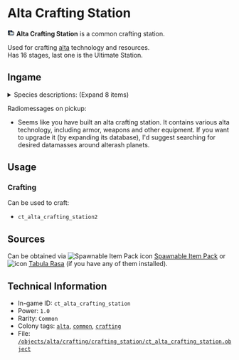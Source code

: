 # Alta Crafting Station

<img src="https://raw.githubusercontent.com/Ceterai/Enternia/main/objects/alta/crafting/crafting_station/icon1.png" alt="Alta Crafting Station icon" loading="lazy" height="16px" width="auto" /> **Alta Crafting Station** is a common crafting station.

Used for crafting [alta](https://ceterai.github.io/MyEnternia/Wiki/Tags/Alta) technology and resources.  
Has 16 stages, last one is the Ultimate Station.

## Ingame

<details markdown="1"><summary>Species descriptions: (Expand 8 items)</summary>

- Alta: This station allows to craft useful equipment using encoded blueprints from various datamasses.
- Apex: A workbench, presumably for general works with titanium and crystal matters.
- Avian: A crafting bench made of titanium.
- Floran: Floran putsss a crystal in - getsss a shiny out.
- Glitch: Impressed. Simple yet functional, contains unusual instruments.
- Human: A crafting table out of a titanium. Do you need to have another workbench just to create this one?
- Hylotl: The simplicity of its design compliments the simplicity of its functionality.
- Novakid: Basic lookin' bench.

</details>

Radiomessages on pickup:

- Seems like you have built an alta crafting station. It contains various alta technology, including armor, weapons and other equipment. If you want to upgrade it (by expanding its database), I'd suggest searching for desired datamasses around alterash planets.

## Usage

### Crafting

Can be used to craft:

- `ct_alta_crafting_station2`

## Sources

Can be obtained via <img src="https://raw.githubusercontent.com/Silverfeelin/Starbound-SpawnableItemPack/master/interface/sip/iconSmall.png" alt="Spawnable Item Pack icon" width="18" height="14"/> [Spawnable Item Pack](https://steamcommunity.com/sharedfiles/filedetails/?id=733665104) or <img src="https://steamuserimages-a.akamaihd.net/ugc/263843960696222713/3EC9A7C005541F7D577EBCB8C5736B4EFC9973D6/" alt="icon" width="8" height="12"/> [Tabula Rasa](https://community.playstarbound.com/resources/the-tabula-rasa.3222/) (if you have any of them installed).

## Technical Information

- In-game ID: `ct_alta_crafting_station`
- Power: `1.0`
- Rarity: `Common`
- Colony tags: [`alta`](https://ceterai.github.io/MyEnternia/Wiki/Tags/Alta), [`common`](https://ceterai.github.io/MyEnternia/Wiki/Tags/Common), [`crafting`](https://ceterai.github.io/MyEnternia/Wiki/Tags/Crafting)
- File: [`/objects/alta/crafting/crafting_station/ct_alta_crafting_station.object`](https://github.com/Ceterai/Enternia/blob/main/objects/alta/crafting/crafting_station/ct_alta_crafting_station.object)
